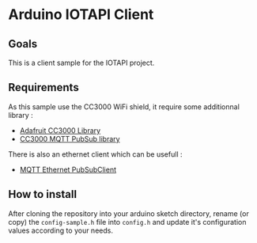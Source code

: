 # Arduino IOTAPI Client #

## Goals ##

This is a client sample for the IOTAPI project.

## Requirements ##

As this sample use the CC3000 WiFi shield, it require some additionnal library :

- [Adafruit CC3000 Library](https://github.com/adafruit/Adafruit_CC3000_Library)
- [CC3000 MQTT PubSub library](https://github.com/nathanchantrell/pubsubclient)

There is also an ethernet client which can be usefull :

- [MQTT Ethernet PubSubClient](https://github.com/knolleary/pubsubclient)

## How to install ##

After cloning the repository into your arduino sketch directory, rename (or copy) the `config-sample.h` file into `config.h` and update it's configuration values according to your needs.